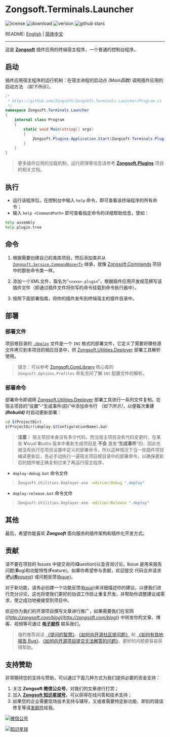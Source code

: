 # Zongsoft.Terminals.Launcher

![license](https://img.shields.io/github/license/Zongsoft/Zongsoft.Terminals.Launcher) ![download](https://img.shields.io/nuget/dt/Zongsoft.Terminals.Launcher) ![version](https://img.shields.io/github/v/release/Zongsoft/Zongsoft.Terminals.Launcher?include_prereleases) ![github stars](https://img.shields.io/github/stars/Zongsoft/Zongsoft.Terminals.Launcher?style=social)

README: [English](https://github.com/Zongsoft/Zongsoft.Terminals.Launcher/blob/master/README.md) | [简体中文](https://github.com/Zongsoft/Zongsoft.Terminals.Launcher/blob/master/README-zh_CN.md)

-----

这是 [**Zongsoft**](https://github.com/Zongsoft) 插件应用的终端宿主程序，一个普通的控制台程序。


<a name="bootstrap"></a>
## 启动

插件应用宿主程序的运行机制：在宿主进程的启动点 _(Main函数)_ 调用插件应用的启动方法 _（如下所示）_。
```csharp
/*
 * https://github.com/Zongsoft/Zongsoft.Terminals.Launcher/Program.cs
 */
namespace Zongsoft.Terminals.Launcher
{
    internal class Program
    {
        static void Main(string[] args)
        {
            Zongsoft.Plugins.Application.Start(Zongsoft.Terminals.Plugins.ApplicationContext.Current, args);
        }
    }
}
```

> 更多插件应用的加载机制、运行原理等信息请参考 [**Zongsoft.Plugins**](https://github.com/Zongsoft/Zongsoft.Plugins) 项目的相关文档。


<a name="run"></a>
## 执行
- 运行该程序后，在控制台中输入 `help` 命令，即可查看该终端程序的所有命令；
- 输入 `help <CommandPath>` 即可查看指定命令的详细帮助信息，譬如：
```bash
help assembly
help plugin.tree
```

<a name="command"></a>
## 命令
1. 根据需要创建自己的类库项目，然后添加类并从 [`Zongsoft.Service.CommandBase<T>`](https://github.com/Zongsoft/Zongsoft.CoreLibrary/blob/master/src/Services/CommandBase%601.cs) 继承，就像 [Zongsoft.Commands](https://github.com/Zongsoft/Zongsoft.Commands) 项目中的那些命令类一样。

2. 添加一个XML文件，取名为“`<xxxx>.plugin`”，根据插件应用开发规范撰写该插件文件（即通过插件文件将你写的命令挂载到命令执行器中）。

3. 按照下面部署指南，将你的插件发布到终端宿主的插件目录中。


<a name="deploy"></a>
## 部署

### 部署文件

项目根目录的 [`.deploy`](https://github.com/Zongsoft/Zongsoft.Web.Launcher/blob/master/.deploy) 文件是一个 `INI` 格式的部署文件，它定义了需要将哪些源文件拷贝到本项目的相应目录中，供 [Zongsoft.Utilities.Deployer](https://github.com/Zongsoft/Zongsoft.Utilities.Deployer) 部署工具解析使用。

> 提示：可以参考 [Zongsoft.CoreLibrary](https://github.com/Zongsoft/Zongsoft.CoreLibrary) 核心库的 `Zongsoft.Options.Profiles` 命名空间了解 `INI` 配置文件的解析。

### 部署命令
部署命令即调用 [Zongsoft.Utilities.Deployer](https://github.com/Zongsoft/Zongsoft.Utilities.Deployer) 部署工具进行一系列文件复制。在宿主项目的“设置”-“生成事件(前)”中添加命令行 _（如下所示）_，以便每次重建 _**(Rebuild)**_ 时自动更新部署：
```bash
cd $(ProjectDir)
$(ProjectDir)\deploy-$(ConfigurationName).bat
```

> **注意：** 宿主项目本身没有多少代码，而当宿主项目没有代码变更时，在某些 **V**isual **S**tudio 版本中重新生成项目是 **不会** 激发“**生成事件**”的，因此也就没有执行在项目设置中定义的部署命令，所以这种情况下当一些插件项目编译更新后，务必手动执行一遍宿主项目根目录中的部署命令，以确保更新后的插件被正确复制过来了再运行宿主程序。

- `deploy-debug.bat` 命令文件
> ```bash
> Zongsoft.Utilities.Deployer.exe -edition:Debug ".deploy"
> ```

- `deploy-release.bat` 命令文件
> ```bash
> Zongsoft.Utilities.Deployer.exe -edition:Release ".deploy"
> ```


<a name="other"></a>
## 其他

最后，希望你能喜欢 _**Zongsoft**_ 面向服务的插件架构和插件化开发方式。


<a name="contribution"></a>
## 贡献

请不要在项目的 **I**ssues 中提交询问(**Q**uestion)以及咨询讨论，**I**ssue 是用来报告问题(**B**ug)和功能特性(**F**eature)。如果你希望参与贡献，欢迎提交 代码合并请求(_[**P**ull**R**equest](https://github.com/Zongsoft/Zongsoft.Security/pulls)_) 或问题反馈(_[**I**ssue](https://github.com/Zongsoft/Zongsoft.Security/issues)_)。

对于新功能，请务必创建一个功能反馈(_[**I**ssue](https://github.com/Zongsoft/Zongsoft.Security/issues)_)来详细描述你的建议，以便我们进行充分讨论，这也将使我们更好的协调工作防止重复开发，并帮助你调整建议或需求，使之成功地被接受到项目中。

欢迎你为我们的开源项目撰写文章进行推广，如果需要我们在官网(_[http://zongsoft.com/blog](http://zongsoft.com/blog)_) 中转发你的文章、博客、视频等可通过 [**电子邮件**](mailto:zongsoft@qq.com) 联系我们。

> 强烈推荐阅读 [《提问的智慧》](https://github.com/ryanhanwu/How-To-Ask-Questions-The-Smart-Way/blob/master/README-zh_CN.md)、[《如何向开源社区提问题》](https://github.com/seajs/seajs/issues/545) 和 [《如何有效地报告 Bug》](http://www.chiark.greenend.org.uk/~sgtatham/bugs-cn.html)、[《如何向开源项目提交无法解答的问题》](https://zhuanlan.zhihu.com/p/25795393)，更好的问题更容易获得帮助。


<a name="sponsor"></a>
## 支持赞助

非常期待您的支持与赞助，可以通过下面几种方式为我们提供必要的资金支持：

1. 关注 **Zongsoft 微信公众号**，对我们的文章进行打赏；
2. 加入 [**Zongsoft 知识星球号**](https://t.zsxq.com/2nyjqrr)，可以获得在线问答和技术支持；
3. 如果您的企业需要现场技术支持与辅导，又或者需要特定新功能、即刻的错误修复等请[发邮件](mailto:zongsoft@qq.com)给我。

[![微信公号](https://raw.githubusercontent.com/Zongsoft/Guidelines/master/zongsoft-qrcode%28wechat%29.png)](http://weixin.qq.com/r/zy-g_GnEWTQmrS2b93rd)

[![知识星球](https://raw.githubusercontent.com/Zongsoft/Guidelines/master/zongsoft-qrcode%28zsxq%29.png)](https://t.zsxq.com/2nyjqrr)
